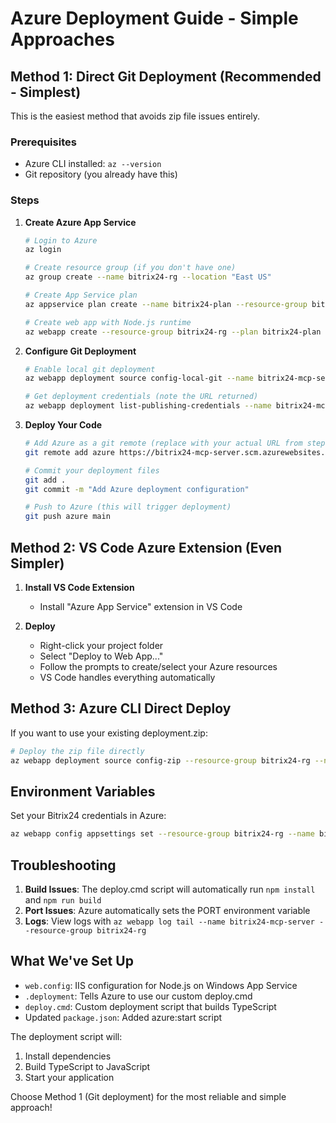 # Azure Deployment Guide - Simple Approaches

## Method 1: Direct Git Deployment (Recommended - Simplest)

This is the easiest method that avoids zip file issues entirely.

### Prerequisites
- Azure CLI installed: `az --version`
- Git repository (you already have this)

### Steps

1. **Create Azure App Service**
   ```bash
   # Login to Azure
   az login
   
   # Create resource group (if you don't have one)
   az group create --name bitrix24-rg --location "East US"
   
   # Create App Service plan
   az appservice plan create --name bitrix24-plan --resource-group bitrix24-rg --sku B1 --is-linux
   
   # Create web app with Node.js runtime
   az webapp create --resource-group bitrix24-rg --plan bitrix24-plan --name bitrix24-mcp-server --runtime "NODE:18-lts"
   ```

2. **Configure Git Deployment**
   ```bash
   # Enable local git deployment
   az webapp deployment source config-local-git --name bitrix24-mcp-server --resource-group bitrix24-rg
   
   # Get deployment credentials (note the URL returned)
   az webapp deployment list-publishing-credentials --name bitrix24-mcp-server --resource-group bitrix24-rg
   ```

3. **Deploy Your Code**
   ```bash
   # Add Azure as a git remote (replace with your actual URL from step 2)
   git remote add azure https://bitrix24-mcp-server.scm.azurewebsites.net:443/bitrix24-mcp-server.git
   
   # Commit your deployment files
   git add .
   git commit -m "Add Azure deployment configuration"
   
   # Push to Azure (this will trigger deployment)
   git push azure main
   ```

## Method 2: VS Code Azure Extension (Even Simpler)

1. **Install VS Code Extension**
   - Install "Azure App Service" extension in VS Code

2. **Deploy**
   - Right-click your project folder
   - Select "Deploy to Web App..."
   - Follow the prompts to create/select your Azure resources
   - VS Code handles everything automatically

## Method 3: Azure CLI Direct Deploy

If you want to use your existing deployment.zip:

```bash
# Deploy the zip file directly
az webapp deployment source config-zip --resource-group bitrix24-rg --name bitrix24-mcp-server --src deployment.zip
```

## Environment Variables

Set your Bitrix24 credentials in Azure:

```bash
az webapp config appsettings set --resource-group bitrix24-rg --name bitrix24-mcp-server --settings BITRIX24_WEBHOOK_URL="your_webhook_url" BITRIX24_ACCESS_TOKEN="your_token"
```

## Troubleshooting

1. **Build Issues**: The deploy.cmd script will automatically run `npm install` and `npm run build`
2. **Port Issues**: Azure automatically sets the PORT environment variable
3. **Logs**: View logs with `az webapp log tail --name bitrix24-mcp-server --resource-group bitrix24-rg`

## What We've Set Up

- `web.config`: IIS configuration for Node.js on Windows App Service
- `.deployment`: Tells Azure to use our custom deploy.cmd
- `deploy.cmd`: Custom deployment script that builds TypeScript
- Updated `package.json`: Added azure:start script

The deployment script will:
1. Install dependencies
2. Build TypeScript to JavaScript
3. Start your application

Choose Method 1 (Git deployment) for the most reliable and simple approach!
